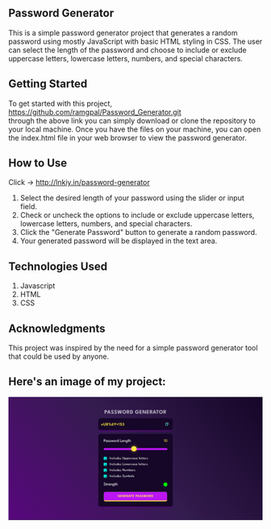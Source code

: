 ## Password Generator
This is a simple password generator project that generates a random password using mostly JavaScript with basic HTML styling in CSS. The user can select the length of the password and choose to include or exclude uppercase letters, lowercase letters, numbers, and special characters.

## Getting Started

To get started with this project, 
https://github.com/ramgpal/Password_Generator.git
 <br>
through the above link you can simply download or clone the repository to your local machine. Once you have the files on your machine, you can open the index.html file in your web browser to view the password generator.

## How to Use

Click -> http://lnkiy.in/password-generator 
<ol>
<li>Select the desired length of your password using the slider or input field.</li>
<li>Check or uncheck the options to include or exclude uppercase letters, lowercase letters, numbers, and special characters.</li>
<li>Click the "Generate Password" button to generate a random password.</li>
<li>Your generated password will be displayed in the text area.</li>
</ol>

## Technologies Used

<ol>
  <li>Javascript</li>
  <li>HTML</li>
  <li>CSS</li>
</ol>

## Acknowledgments

This project was inspired by the need for a simple password generator tool that could be used by anyone. 

## Here's an image of my project:

![PasswordGenerator](project-image.png)